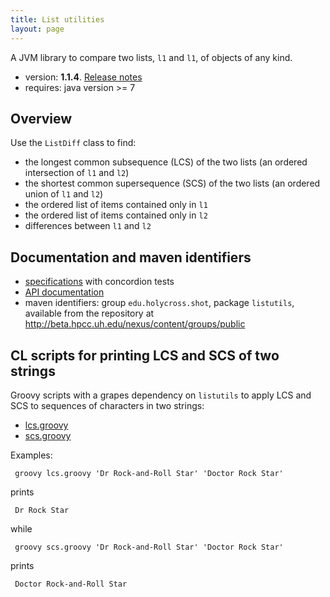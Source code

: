 ```yaml
---
title: List utilities
layout: page
---
```


A JVM library to compare two lists, `l1` and `l1`, of objects of any kind.


- version: **1.1.4**.  [Release notes](releases)
- requires: java version >= 7

## Overview

Use the `ListDiff` class to find:

- the longest common subsequence (LCS) of the two lists (an ordered intersection of `l1` and `l2`)
- the shortest common supersequence (SCS) of the two lists (an ordered union of `l1` and `l2`)
- the ordered list of items contained only in `l1`
- the ordered list of items contained only in `l2`
- differences between `l1` and `l2`


## Documentation and maven identifiers

- [specifications](specs/listutils/ListUtils.html) with concordion tests
- [API documentation](api)
- maven identifiers: group `edu.holycross.shot`, package `listutils`, available from the repository at <http://beta.hpcc.uh.edu/nexus/content/groups/public>


## CL scripts for printing LCS and SCS of two strings

Groovy scripts with a grapes dependency on `listutils` to apply LCS and SCS to sequences of characters in two strings:

- [lcs.groovy](https://gist.github.com/neelsmith/393dbe8a56e5eb1bd1c6)
- [scs.groovy](https://gist.github.com/neelsmith/7fc5ae04ae58bcf3ac8a)

Examples:

     groovy lcs.groovy 'Dr Rock-and-Roll Star' 'Doctor Rock Star'

prints

     Dr Rock Star

while

     groovy scs.groovy 'Dr Rock-and-Roll Star' 'Doctor Rock Star'

prints

     Doctor Rock-and-Roll Star
